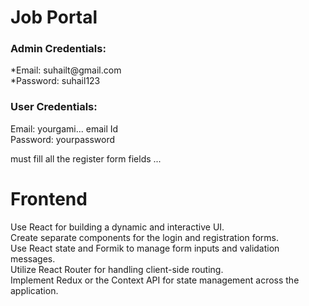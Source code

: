 <h1>Job Portal</h1>

<h3>Admin Credentials:</h3>
   *Email: suhailt@gmail.com <br>
   *Password: suhail123

<h3>User Credentials:</h3>
    Email: yourgami... email Id <br>
    Password: yourpassword

must fill all the register form fields ...

<h1>Frontend</h1>

   Use React for building a dynamic and interactive UI.<br>
   Create separate components for the login and registration forms.<br>
   Use React state and Formik to manage form inputs and validation messages.<br>
   Utilize React Router for handling client-side routing.<br>
   Implement Redux or the Context API for state management across the application.<br>



